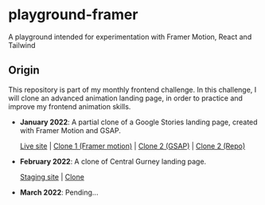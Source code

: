 
# playground-framer
A playground intended for experimentation with Framer Motion, React and Tailwind

## Origin
This repository is part of my monthly frontend challenge. In this challenge, I will clone an advanced animation landing page, in order to practice and improve my frontend animation skills.

- **January 2022**: A partial clone of a Google Stories landing page, created with Framer Motion and GSAP.

    [Live site](https://stories.google/) | [Clone 1 (Framer motion)](https://playground-framer.vercel.app/showcase/1-stories-google/) | [Clone 2 (GSAP)](https://playground-gsap.vercel.app/) | [Clone 2 (Repo)](https://github.com/tanwanjern/playground-gsap)


- **February 2022**: A clone of Central Gurney landing page.

    [Staging site](https://feature-html.d2fq57gpv15ge7.amplifyapp.com/#) | [Clone](https://playground-framer.vercel.app/showcase/2-central-gurney/)


- **March 2022**: Pending...
